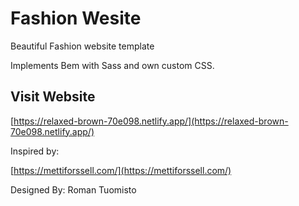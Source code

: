 # Fashion Wesite

Beautiful Fashion website template

Implements Bem with Sass and own custom CSS.

## Visit Website

[https://relaxed-brown-70e098.netlify.app/](https://relaxed-brown-70e098.netlify.app/)

Inspired by:

[https://mettiforssell.com/](https://mettiforssell.com/)

Designed By: Roman Tuomisto
